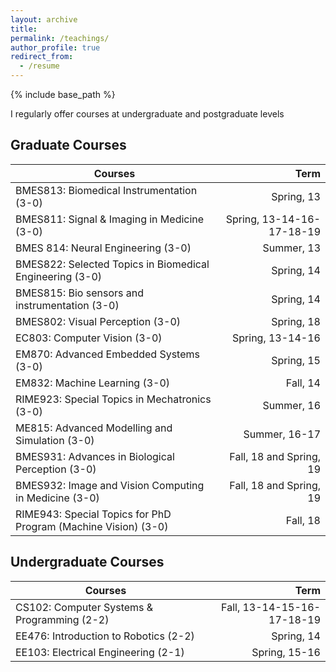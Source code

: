 ```yaml
---  
layout: archive  
title:   
permalink: /teachings/  
author_profile: true  
redirect_from:  
  - /resume  
---  
```


{% include base_path %}  

I regularly offer courses at undergraduate and postgraduate levels

## Graduate Courses

| Courses       | Term          |
| ---           | --:           |
| BMES813: Biomedical Instrumentation  (3-0)                    | Spring, 13  |
| BMES811: Signal & Imaging in Medicine  (3-0)                  | Spring, 13-14-16-17-18-19|
| BMES 814: Neural Engineering  (3-0)                           | Summer, 13 |
| BMES822: Selected Topics in Biomedical Engineering (3-0)      | Spring, 14 |
| BMES815: Bio sensors and instrumentation (3-0)                | Spring, 14 |
| BMES802: Visual Perception  (3-0)                             | Spring, 18 |
| EC803: Computer Vision  (3-0)                                 | Spring, 13-14-16 |
| EM870: Advanced Embedded Systems  (3-0)                       | Spring, 15 |
| EM832: Machine Learning  (3-0)                                | Fall, 14   |
| RIME923: Special Topics in Mechatronics  (3-0)                | Summer, 16 |
| ME815: Advanced Modelling and Simulation (3-0)                | Summer, 16-17 |
| BMES931: Advances in Biological Perception (3-0)              | Fall, 18 and Spring, 19 |
| BMES932: Image and Vision Computing in Medicine (3-0)         | Fall, 18 and Spring, 19 |
| RIME943: Special Topics for PhD Program (Machine Vision) (3-0)| Fall, 18   |



## Undergraduate Courses

| Courses       | Term           |
| ---           | --:            |
| CS102: Computer Systems & Programming  (2-2)                  | Fall, 13-14-15-16-17-18-19 |
| EE476: Introduction to Robotics  (2-2)                        | Spring, 14                 |
| EE103: Electrical Engineering  (2-1)                          | Spring, 15-16              |
